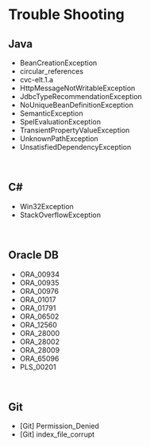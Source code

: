 # Trouble Shooting

## Java
- BeanCreationException
- circular_references
- cvc-elt.1.a
- HttpMessageNotWritableException
- JdbcTypeRecommendationException
- NoUniqueBeanDefinitionException
- SemanticException
- SpelEvaluationException
- TransientPropertyValueException
- UnknownPathException
- UnsatisfiedDependencyException

<br/>

## C#
- Win32Exception
- StackOverflowException

<br/>

## Oracle DB
- ORA_00934
- ORA_00935
- ORA_00976
- ORA_01017
- ORA_01791
- ORA_06502
- ORA_12560
- ORA_28000
- ORA_28002
- ORA_28009
- ORA_65096
- PLS_00201

<br/>

## Git
- [Git] Permission_Denied
- [Git] index_file_corrupt

<br/>


